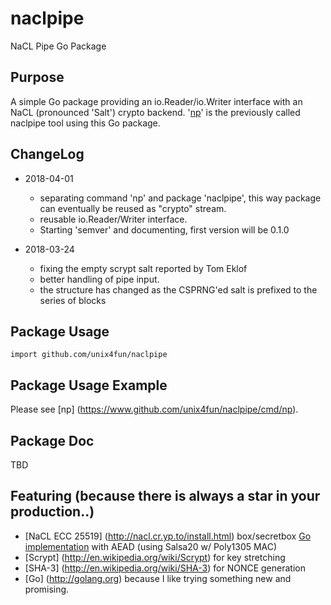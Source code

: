 # naclpipe
NaCL Pipe Go Package

## Purpose
A simple Go package providing an io.Reader/io.Writer interface with an NaCL (pronounced 'Salt') crypto backend.
'[np](https://www.github.com/unix4fun/naclpipe)' is the previously called naclpipe tool using this Go package.


## ChangeLog
* 2018-04-01
  * separating command 'np' and package 'naclpipe', this way package can eventually be reused as "crypto" stream.
  * reusable io.Reader/Writer interface.
  * Starting 'semver' and documenting, first version will be 0.1.0
            
* 2018-03-24
  * fixing the empty scrypt salt reported by Tom Eklof 
  * better handling of pipe input.
  * the structure has changed as the CSPRNG'ed salt is prefixed to the series of blocks

## Package Usage 

    import github.com/unix4fun/naclpipe

## Package Usage Example
Please see [np] (https://www.github.com/unix4fun/naclpipe/cmd/np).

## Package Doc
TBD

## Featuring (because there is always a star in your production..)

* [NaCL ECC 25519] (http://nacl.cr.yp.to/install.html) box/secretbox [Go implementation](https://godoc.org/golang.org/x/crypto/nacl) with AEAD
(using Salsa20 w/ Poly1305 MAC)
* [Scrypt] (http://en.wikipedia.org/wiki/Scrypt) for key stretching
* [SHA-3] (http://en.wikipedia.org/wiki/SHA-3) for NONCE generation
* [Go] (http://golang.org) because I like trying something new and promising.

